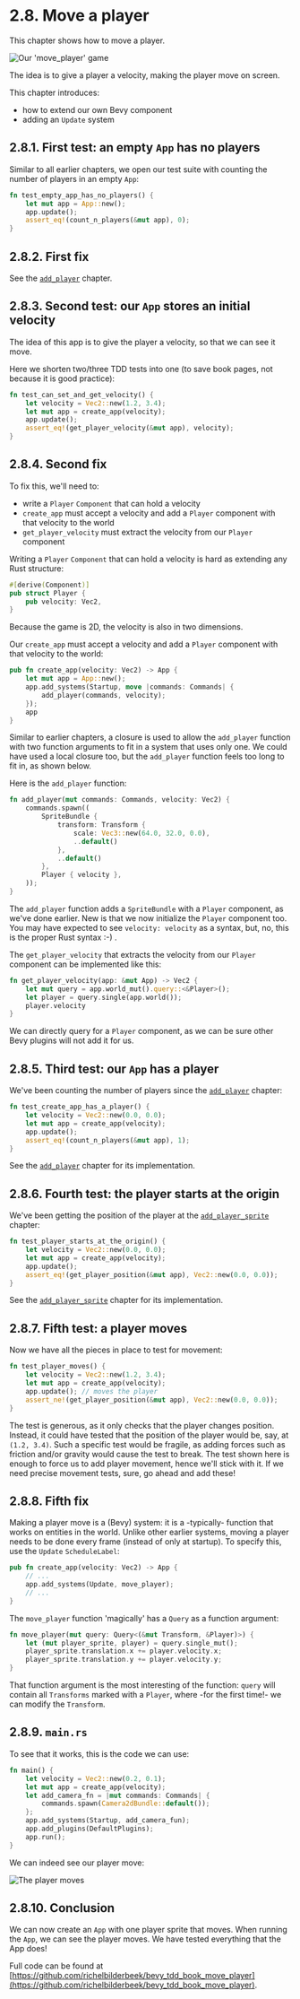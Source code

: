 # 2.8. Move a player

This chapter shows how to move a player.

![Our 'move_player' game](move_player.png)

The idea is to give a player a velocity,
making the player move on screen.

This chapter introduces:

- how to extend our own Bevy component
- adding an `Update` system

## 2.8.1. First test: an empty `App` has no players

Similar to all earlier chapters, we open
our test suite with counting the number
of players in an empty `App`:

```rust
fn test_empty_app_has_no_players() {
    let mut app = App::new();
    app.update();
    assert_eq!(count_n_players(&mut app), 0);
}
```

## 2.8.2. First fix

See the [`add_player`](add_player.md) chapter.

## 2.8.3. Second test: our `App` stores an initial velocity

The idea of this app is to give the player a velocity,
so that we can see it move.

Here we shorten two/three TDD tests into one (to save book pages,
not because it is good practice):

```rust
fn test_can_set_and_get_velocity() {
    let velocity = Vec2::new(1.2, 3.4);
    let mut app = create_app(velocity);
    app.update();
    assert_eq!(get_player_velocity(&mut app), velocity);
}
```

## 2.8.4. Second fix

To fix this, we'll need to:

- write a `Player` `Component` that can hold a velocity
- `create_app` must accept a velocity and add a `Player` component
  with that velocity to the world
- `get_player_velocity` must extract the velocity from our `Player` component

Writing a `Player` `Component` that can hold a velocity is hard
as extending any Rust structure:

```rust
#[derive(Component)]
pub struct Player {
    pub velocity: Vec2,
}
```

Because the game is 2D, the velocity is also in two dimensions.

Our `create_app` must accept a velocity and add a `Player` component
with that velocity to the world:

```rust
pub fn create_app(velocity: Vec2) -> App {
    let mut app = App::new();
    app.add_systems(Startup, move |commands: Commands| {
        add_player(commands, velocity);
    });
    app
}
```

Similar to earlier chapters, a closure is used to allow the `add_player`
function with two function arguments to fit in a system that uses only one.
We could have used a local closure too, but the `add_player` function
feels too long to fit in, as shown below.

Here is the `add_player` function:

```rust
fn add_player(mut commands: Commands, velocity: Vec2) {
    commands.spawn((
        SpriteBundle {
            transform: Transform {
                scale: Vec3::new(64.0, 32.0, 0.0),
                ..default()
            },
            ..default()
        },
        Player { velocity },
    ));
}
```

The `add_player` function adds a `SpriteBundle` with a `Player` component,
as we've done earlier. New is that we now initialize the `Player` component
too. You may have expected to see `velocity: velocity` as a syntax,
but, no, this is the proper Rust syntax :-) .

The `get_player_velocity` that extracts the velocity from our `Player`
component can be implemented like this:

```rust
fn get_player_velocity(app: &mut App) -> Vec2 {
    let mut query = app.world_mut().query::<&Player>();
    let player = query.single(app.world());
    player.velocity
}
```

We can directly query for a `Player` component, as we can be sure
other Bevy plugins will not add it for us.

## 2.8.5. Third test: our `App` has a player

We've been counting the number of players
since the [`add_player`](add_player.md) chapter:

```rust
fn test_create_app_has_a_player() {
    let velocity = Vec2::new(0.0, 0.0);
    let mut app = create_app(velocity);
    app.update();
    assert_eq!(count_n_players(&mut app), 1);
}
```

See the [`add_player`](add_player.md) chapter for its implementation.

## 2.8.6. Fourth test: the player starts at the origin

We've been getting the position of the player
at the [`add_player_sprite`](add_player_sprite.md) chapter:

```rust
fn test_player_starts_at_the_origin() {
    let velocity = Vec2::new(0.0, 0.0);
    let mut app = create_app(velocity);
    app.update();
    assert_eq!(get_player_position(&mut app), Vec2::new(0.0, 0.0));
}
```

See the [`add_player_sprite`](add_player_sprite.md) chapter for its
implementation.

## 2.8.7. Fifth test: a player moves

Now we have all the pieces in place to test for movement:

```rust
fn test_player_moves() {
    let velocity = Vec2::new(1.2, 3.4);
    let mut app = create_app(velocity);
    app.update(); // moves the player
    assert_ne!(get_player_position(&mut app), Vec2::new(0.0, 0.0));
}
```

The test is generous, as it only checks that the player changes position.
Instead, it could have tested that the position of the player would be,
say, at `(1.2, 3.4)`. Such a specific test would be fragile, as adding
forces such as friction and/or gravity would cause the test to break.
The test shown here is enough to force us to add player movement,
hence we'll stick with it. If we need precise movement tests, sure, go
ahead and add these!

## 2.8.8. Fifth fix

Making a player move is a (Bevy) system: it is a -typically-
function that works on entities in the world.
Unlike other earlier systems, moving a player needs to be done
every frame (instead of only at startup).
To specify this, use the `Update` `ScheduleLabel`:

```rust
pub fn create_app(velocity: Vec2) -> App {
    // ...
    app.add_systems(Update, move_player);
    // ...
}
```

The `move_player` function 'magically' has a `Query` as a function
argument:

```rust
fn move_player(mut query: Query<(&mut Transform, &Player)>) {
    let (mut player_sprite, player) = query.single_mut();
    player_sprite.translation.x += player.velocity.x;
    player_sprite.translation.y += player.velocity.y;
}
```

That function argument is the most interesting of the function:
`query` will contain all `Transforms` marked with a `Player`,
where -for the first time!- we can modify the `Transform`.

## 2.8.9. `main.rs`

To see that it works, this is the code we can use:

```rust
fn main() {
    let velocity = Vec2::new(0.2, 0.1);
    let mut app = create_app(velocity);
    let add_camera_fn = |mut commands: Commands| {
        commands.spawn(Camera2dBundle::default());
    };
    app.add_systems(Startup, add_camera_fun);
    app.add_plugins(DefaultPlugins);
    app.run();
}

```

We can indeed see our player move:

![The player moves](move_player.png)

## 2.8.10. Conclusion

We can now create an `App` with one player sprite that moves.
When running the `App`, we can see the player moves.
We have tested everything that the App does!

Full code can be found at [https://github.com/richelbilderbeek/bevy_tdd_book_move_player](https://github.com/richelbilderbeek/bevy_tdd_book_move_player).
